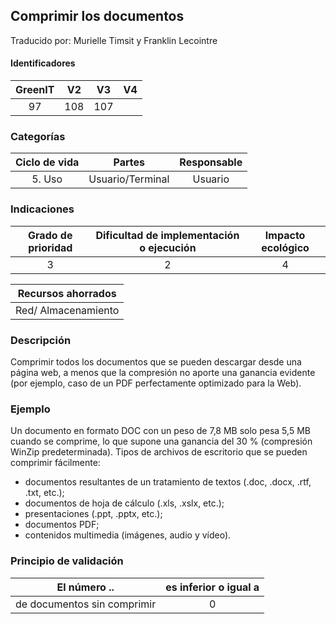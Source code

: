 ## Comprimir los documentos
Traducido por: Murielle Timsit y Franklin Lecointre

#### Identificadores

| GreenIT |  V2  |  V3  |  V4  |
|:-------:|:----:|:----:|:----:|
|  97	| 108  | 107  |  	|

### Categorías

| Ciclo de vida | Partes | Responsable |
|:---------:|:----:|:----:|
| 5. Uso | Usuario/Terminal | Usuario |

### Indicaciones

| Grado de prioridad   | Dificultad de implementación o ejecución | Impacto ecológico   |
|:-------------------:|:-------------------------:|:---------------------:|
| 3 | 2 | 4 |

| Recursos ahorrados |
|:----------------------------------------------------------:|
| Red/ Almacenamiento  |

### Descripción

Comprimir todos los documentos que se pueden descargar desde una página web, a menos que la compresión no aporte una ganancia evidente (por ejemplo, caso de un PDF perfectamente optimizado para la Web).

### Ejemplo

Un documento en formato DOC con un peso de 7,8 MB solo pesa 5,5 MB cuando se comprime, lo que supone una ganancia del 30 % (compresión WinZip predeterminada).
Tipos de archivos de escritorio que se pueden comprimir fácilmente:
 - documentos resultantes de un tratamiento de textos (.doc, .docx, .rtf, .txt, etc.);
 - documentos de hoja de cálculo (.xls, .xslx, etc.);
 - presentaciones (.ppt, .pptx, etc.);
 - documentos PDF;
 - contenidos multimedia (imágenes, audio y vídeo).

### Principio de validación

| El número ..   | es inferior o igual a   |  
|-------------------|:-------------------------:|
| de documentos sin comprimir   | 0  |


